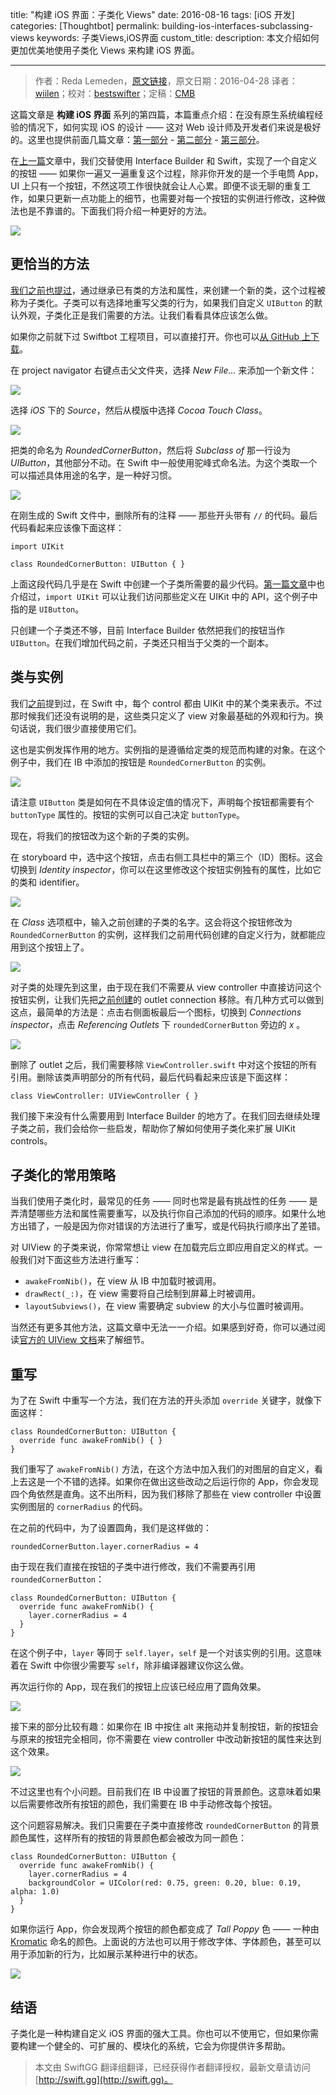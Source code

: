 title: "构建 iOS 界面：子类化 Views"
date: 2016-08-16
tags: [iOS 开发]
categories: [Thoughtbot]
permalink: building-ios-interfaces-subclassing-views
keywords: 子类Views,iOS界面
custom_title: 
description: 本文介绍如何更加优美地使用子类化 Views 来构建 iOS 界面。

---
> 作者：Reda Lemeden，[原文链接](https://robots.thoughtbot.com/building-ios-interfaces-subclassing-views)，原文日期：2016-04-28
> 译者：[wiilen](http://www.jianshu.com/users/b7978363eb99/latest_articles)；校对：[bestswifter](http://bestswifter.com)；定稿：[CMB](https://github.com/chenmingbiao)
  







<!--此处开始正文-->

这篇文章是 **构建 iOS 界面** 系列的第四篇，本篇重点介绍：在没有原生系统编程经验的情况下，如何实现 iOS 的设计 —— 这对 Web 设计师及开发者们来说是极好的。这里也提供前面几篇文章：[第一部分](https://robots.thoughtbot.com/building-ios-interfaces-swift-primer) - [第二部分](https://robots.thoughtbot.com/building-ios-interfaces-views) - [第三部分](https://robots.thoughtbot.com/building-ios-interfaces-custom-button)。

在[上一篇](https://robots.thoughtbot.com/building-ios-interfaces-custom-button)文章中，我们交替使用 Interface Builder 和 Swift，实现了一个自定义的按钮 —— 如果你一遍又一遍重复这个过程，除非你开发的是一个手电筒 App，UI 上只有一个按钮，不然这项工作很快就会让人心累。即便不谈无聊的重复工作，如果只更新一点功能上的细节，也需要对每一个按钮的实例进行修改，这种做法也是不靠谱的。下面我们将介绍一种更好的方法。

![](https://images.thoughtbot.com/building-ios-interfaces-custom-button/ButtonOutcome.png)

<!--more-->

## 更恰当的方法

[我们之前也提过](https://robots.thoughtbot.com/building-ios-interfaces-views#uiview)，通过继承已有类的方法和属性，来创建一个新的类，这个过程被称为子类化。子类可以有选择地重写父类的行为，如果我们自定义 `UIButton` 的默认外观，子类化正是我们需要的方法。让我们看看具体应该怎么做。

如果你之前就下过 Swiftbot 工程项目，可以直接打开。你也可以[从 GitHub 上下载](https://github.com/thoughtbot/Swiftbot/archive/b4e140f1f23bc103a490949140dcc0b2f1deb2f8.zip)。

在 project navigator 右键点击父文件夹，选择 *New File...* 来添加一个新文件：

![](https://images.thoughtbot.com/building-ios-interfaces-subclassing-views/NewFile.jpg)

选择 *iOS* 下的 *Source*，然后从模版中选择 *Cocoa Touch Class*。

![](https://images.thoughtbot.com/building-ios-interfaces-subclassing-views/CocoaTouchClass.jpg)

把类的命名为 *RoundedCornerButton*，然后将 *Subclass of* 那一行设为 *UIButton*，其他部分不动。在 Swift 中一般使用驼峰式命名法。为这个类取一个可以描述具体用途的名字，是一种好习惯。

![](https://images.thoughtbot.com/building-ios-interfaces-subclassing-views/NameClass.jpg)

在刚生成的 Swift 文件中，删除所有的注释 —— 那些开头带有 `//` 的代码。最后代码看起来应该像下面这样：

```
import UIKit

class RoundedCornerButton: UIButton { }
```

上面这段代码几乎是在 Swift 中创建一个子类所需要的最少代码。[第一篇文章](https://robots.thoughtbot.com/building-ios-interfaces-swift-primer#languages)中也介绍过，`import UIKit` 可以让我们访问那些定义在 UIKit 中的 API，这个例子中指的是 `UIButton`。

只创建一个子类还不够，目前 Interface Builder 依然把我们的按钮当作 `UIButton`。在我们增加代码之前，子类还只相当于父类的一个副本。

## 类与实例

我们[之前](https://robots.thoughtbot.com/building-ios-interfaces-views#conceptual-overview)提到过，在 Swift 中，每个 control 都由 UIKit 中的某个类来表示。不过那时候我们还没有说明的是，这些类只定义了 view 对象最基础的外观和行为。换句话说，我们很少直接使用它们。

这也是实例发挥作用的地方。实例指的是遵循给定类的规范而构建的对象。在这个例子中，我们在 IB 中添加的按钮是 `RoundedCornerButton` 的实例。

![](https://images.thoughtbot.com/building-ios-interfaces-subclassing-views/ClassInstance.jpg)

请注意 `UIButton` 类是如何在不具体设定值的情况下，声明每个按钮都需要有个 `buttonType` 属性的。按钮的实例可以自己决定 `buttonType`。

现在，将我们的按钮改为这个新的子类的实例。

在 storyboard 中，选中这个按钮，点击右侧工具栏中的第三个（ID）图标。这会切换到 *Identity inspector*，你可以在这里修改这个按钮实例独有的属性，比如它的类和 identifier。

![](https://images.thoughtbot.com/building-ios-interfaces-subclassing-views/IdentityInspector.jpg)

在 *Class* 选项框中，输入之前创建的子类的名字。这会将这个按钮修改为 `RoundedCornerButton` 的实例，这样我们之前用代码创建的自定义行为，就都能应用到这个按钮上了。

![](https://images.thoughtbot.com/building-ios-interfaces-subclassing-views/ChangeClassIB.jpg)

对子类的处理先到这里，由于现在我们不需要从 view controller 中直接访问这个按钮实例，让我们先把[之前创建](https://robots.thoughtbot.com/building-ios-interfaces-custom-button#outlets)的 outlet connection 移除。有几种方式可以做到这点，最简单的方法是：点击右侧面板最后一个图标，切换到 *Connections inspector*，点击 *Referencing Outlets* 下 `roundedCornerButton` 旁边的 *x* 。

![](https://images.thoughtbot.com/building-ios-interfaces-subclassing-views/RemoveOutlet.gif)

删除了 outlet 之后，我们需要移除 `ViewController.swift` 中对这个按钮的所有引用。删除该类声明部分的所有代码，最后代码看起来应该是下面这样：

```
class ViewController: UIViewController { }
```

我们接下来没有什么需要用到 Interface Builder 的地方了。在我们回去继续处理子类之前，我们会给你一些启发，帮助你了解如何使用子类化来扩展 UIKit controls。

## 子类化的常用策略

当我们使用子类化时，最常见的任务 —— 同时也常是最有挑战性的任务 —— 是弄清楚哪些方法和属性需要重写，以及执行你自己添加的代码的顺序。如果什么地方出错了，一般是因为你对错误的方法进行了重写，或是代码执行顺序出了差错。

对 UIView 的子类来说，你常常想让 view 在加载完后立即应用自定义的样式。一般我们对下面这些方法进行重写：

* `awakeFromNib()`，在 view 从 IB 中加载时被调用。
* `drawRect(_:)`，在 view 需要将自己绘制到屏幕上时被调用。
* `layoutSubviews()`，在 view 需要确定 subview 的大小与位置时被调用。

当然还有更多其他方法，这篇文章中无法一一介绍。如果感到好奇，你可以通过阅读[官方的 UIView 文档](https://developer.apple.com/library/ios/documentation/UIKit/Reference/UIView_Class/index.html)来了解细节。

## 重写

为了在 Swift 中重写一个方法，我们在方法的开头添加 `override` 关键字，就像下面这样：

```
class RoundedCornerButton: UIButton {
  override func awakeFromNib() { }
}
```

我们重写了 `awakeFromNib()` 方法，在这个方法中加入我们的对图层的自定义，看上去这是一个不错的选择。如果你在做出这些改动之后运行你的 App，你会发现四个角依然是直角。这不出所料，因为我们移除了那些在 view controller 中设置实例图层的 `cornerRadius` 的代码。

在之前的代码中，为了设置圆角，我们是这样做的：

```
roundedCornerButton.layer.cornerRadius = 4
```

由于现在我们直接在按钮的子类中进行修改，我们不需要再引用 `roundedCornerButton`：

```
class RoundedCornerButton: UIButton {
  override func awakeFromNib() {
    layer.cornerRadius = 4
  }
}
```

在这个例子中，`layer` 等同于 `self.layer`，`self` 是一个对该实例的引用。这意味着在 Swift 中你很少需要写 `self`，除非编译器建议你这么做。

再次运行你的 App，现在我们的按钮上应该已经应用了圆角效果。

![](https://images.thoughtbot.com/building-ios-interfaces-subclassing-views/RoundedCornerButton.jpg)

接下来的部分比较有趣：如果你在 IB 中按住 alt 来拖动并复制按钮，新的按钮会与原来的按钮完全相同，你不需要在 view controller 中改动新按钮的属性来达到这个效果。

![](https://images.thoughtbot.com/building-ios-interfaces-subclassing-views/TwoRoundedCornerButtons.jpg)

不过这里也有个小问题。目前我们在 IB 中设置了按钮的背景颜色。这意味着如果以后需要修改所有按钮的颜色，我们需要在 IB 中手动修改每个按钮。

这个问题容易解决。我们只需要在子类中直接修改 `roundedCornerButton` 的背景颜色属性，这样所有的按钮的背景颜色都会被改为同一颜色：

```
class RoundedCornerButton: UIButton {
  override func awakeFromNib() {
    layer.cornerRadius = 4
    backgroundColor = UIColor(red: 0.75, green: 0.20, blue: 0.19, alpha: 1.0)
  }
}
```

如果你运行 App，你会发现两个按钮的颜色都变成了 *Tall Poppy* 色 —— 一种由 [Kromatic](https://kromatic.thoughtbot.com/) 命名的颜色。上面说的方法也可以用于修改字体、字体颜色，甚至可以用于添加新的行为，比如展示某种进行中的状态。

![](https://images.thoughtbot.com/building-ios-interfaces-subclassing-views/TwoRedButtons.jpg)

## 结语

子类化是一种构建自定义 iOS 界面的强大工具。你也可以不使用它，但如果你需要构建一个健全的、可扩展的、模块化的系统，它会为你提供许多帮助。

> 本文由 SwiftGG 翻译组翻译，已经获得作者翻译授权，最新文章请访问 [http://swift.gg](http://swift.gg)。